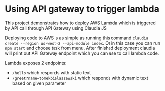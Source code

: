 # Using API gateway to trigger lambda
This project demonstrates how to deploy AWS Lambda which is triggered by API call through API Gateway using Claudia JS

Deploying code to AWS is as simple as running this command `claudia create --region us-west-2 --api-module index`.
Or in this case you can run `npm start` and choose task from menu.
After finished deployment claudia will print out API Gateway endpoint which you can use to call lambda code.

Lambda exposes 2 endpoints:
- `/hello` which responds with static text
- `/greet?name=tomekbielaszewski` which responds with dynamic text based on given parameter 